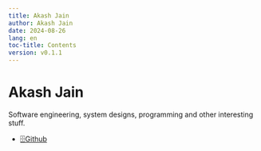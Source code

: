 ```yaml
---
title: Akash Jain
author: Akash Jain
date: 2024-08-26
lang: en
toc-title: Contents
version: v0.1.1
---
```


# Akash Jain


Software engineering, system designs, programming and other interesting stuff. 

* [🗄️Github](https://github.com/ajcode404/)